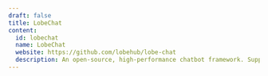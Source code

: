 ```yaml
---
draft: false
title: LobeChat
content:
  id: lobechat
  name: LobeChat
  website: https://github.com/lobehub/lobe-chat
  description: An open-source, high-performance chatbot framework. Support one-click free deployment of your private ChatGPT/Gemini/LLM application.
---
```


